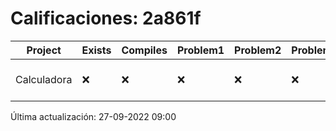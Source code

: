 # Calificaciones: 2a861f
|Project|Exists|Compiles|Problem1|Problem2|Problem3|Extra|CommitHash|CommitDate|CheckDate|Comments|DueDate|Grade|
|-|-|-|-|-|-|-|-|-|-|-|-|-|
|Calculadora|❌|❌|❌|❌|❌|❌|NA|NA|27-09-2022 09:00:28|No se encontró el archivo en PracticasCompuI/Calculadora/Calculadora.cpp|28-09-2022 21:00:00|5|

Última actualización: 27-09-2022 09:00